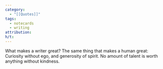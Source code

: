 ```yaml
---
category:
  - "[[Quotes]]"
tags:
  - notecards
  - writing
attribution: 
h/t:
---
```


What makes a writer great? The same thing that makes a human great: Curiosity without ego, and generosity of spirit. No amount of talent is worth anything without kindness.

